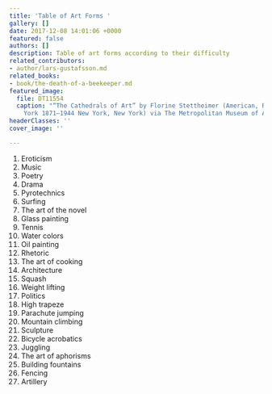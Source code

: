 ```yaml
---
title: 'Table of Art Forms '
gallery: []
date: 2017-12-08 14:01:06 +0000
featured: false
authors: []
description: Table of art forms according to their difficulty
related_contributors:
- author/lars-gustafsson.md
related_books:
- book/the-death-of-a-beekeeper.md
featured_image:
  file: DT11554
  caption: "“The Cathedrals of Art” by Florine Stettheimer (American, Rochester, New
    York 1871–1944 New York, New York) via The Metropolitan Museum of Art"
headerClasses: ''
cover_image: ''

---
```

 1. Eroticism
 2. Music
 3. Poetry
 4. Drama
 5. Pyrotechnics
 6. Surfing
 7. The art of the novel
 8. Glass painting
 9. Tennis 
10. Water colors
11. Oil painting 
12. Rhetoric 
13. The art of cooking
14. Architecture 
15. Squash
16. Weight lifting 
17. Politics 
18. High trapeze
19. Parachute jumping 
20. Mountain climbing
21. Sculpture 
22. Bicycle acrobatics
23. Juggling
24. The art of aphorisms
25. Building fountains 
26. Fencing 
27. Artillery